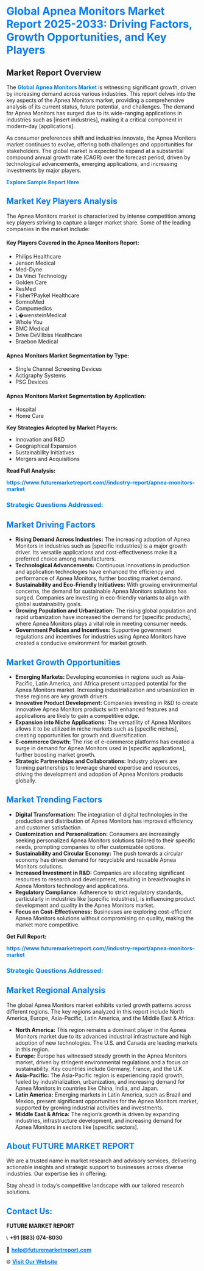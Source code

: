 <h1 style="color: #007BFF;">Global Apnea Monitors Market Report 2025-2033: Driving Factors, Growth Opportunities, and Key Players</h1>

<section id="overview">
<h2>Market Report Overview</h2>
<p>The <a href="https://www.futuremarketreport.com//industry-report/apnea-monitors-market" style="color: #007BFF; text-decoration: none;"><strong>Global Apnea Monitors Market</strong></a> is witnessing significant growth, driven by increasing demand across various industries. This report delves into the key aspects of the Apnea Monitors market, providing a comprehensive analysis of its current status, future potential, and challenges. The demand for Apnea Monitors has surged due to its wide-ranging applications in industries such as [insert industries], making it a critical component in modern-day [applications].</p>
<p>As consumer preferences shift and industries innovate, the Apnea Monitors market continues to evolve, offering both challenges and opportunities for stakeholders. The global market is expected to expand at a substantial compound annual growth rate (CAGR) over the forecast period, driven by technological advancements, emerging applications, and increasing investments by major players.</p>
</section>

<section id="overview">
<p><a href="https://www.futuremarketreport.com//request-sample/reportId=50086" style="color: #007BFF; text-decoration: none;"><strong>Explore Sample Report Here</strong></a></p>
</section>

<section id="key-players">
<h2 style="color: #007BFF;">Market Key Players Analysis</h2>
<p>The Apnea Monitors market is characterized by intense competition among key players striving to capture a larger market share. Some of the leading companies in the market include:</p>
<h4>Key Players Covered in the Apnea Monitors Report:</h4>
<ul><li>Philips Healthcare</li><li>Jenson Medical</li><li>Med-Dyne</li><li>Da Vinci Technology</li><li>Golden Care</li><li>ResMed</li><li>Fisher?Paykel Healthcare</li><li>SomnoMed</li><li>Compumedics</li><li>L�wensteinMedical</li><li>Whole You</li><li>BMC Medical</li><li>Drive DeVilbiss Healthcare</li><li>Braebon Medical</li></ul>
<h4>Apnea Monitors Market Segmentation by Type:</h4>
<ul><li>Single Channel Screening Devices</li><li>Actigraphy Systems</li><li>PSG Devices</li></ul>

<h4>Apnea Monitors Market Segmentation by Application:</h4>
<ul><li>Hospital</li><li>Home Care</li></ul>
<p><strong>Key Strategies Adopted by Market Players:</strong></p>
<ul>
<li>Innovation and R&D</li>
<li>Geographical Expansion</li>
<li>Sustainability Initiatives</li>
<li>Mergers and Acquisitions</li>
</ul>
</section>

<section>
<p><strong>Read Full Analysis: </strong></p><a href="https://www.futuremarketreport.com//industry-report/apnea-monitors-market" style="color: #007BFF; text-decoration: none;"><strong>https://www.futuremarketreport.com//industry-report/apnea-monitors-market</strong></a>
<h3 style="color: #007BFF;">Strategic Questions Addressed:</h3>
</section>

<section id="driving-factors">
<h2 style="color: #007BFF;">Market Driving Factors</h2>
<ul>
<li><strong>Rising Demand Across Industries:</strong> The increasing adoption of Apnea Monitors in industries such as [specific industries] is a major growth driver. Its versatile applications and cost-effectiveness make it a preferred choice among manufacturers.</li>
<li><strong>Technological Advancements:</strong> Continuous innovations in production and application technologies have enhanced the efficiency and performance of Apnea Monitors, further boosting market demand.</li>
<li><strong>Sustainability and Eco-Friendly Initiatives:</strong> With growing environmental concerns, the demand for sustainable Apnea Monitors solutions has surged. Companies are investing in eco-friendly variants to align with global sustainability goals.</li>
<li><strong>Growing Population and Urbanization:</strong> The rising global population and rapid urbanization have increased the demand for [specific products], where Apnea Monitors plays a vital role in meeting consumer needs.</li>
<li><strong>Government Policies and Incentives:</strong> Supportive government regulations and incentives for industries using Apnea Monitors have created a conducive environment for market growth.</li>
</ul>
</section>

<section id="growth-opportunities">
<h2 style="color: #007BFF;">Market Growth Opportunities</h2>
<ul>
<li><strong>Emerging Markets:</strong> Developing economies in regions such as Asia-Pacific, Latin America, and Africa present untapped potential for the Apnea Monitors market. Increasing industrialization and urbanization in these regions are key growth drivers.</li>
<li><strong>Innovative Product Development:</strong> Companies investing in R&D to create innovative Apnea Monitors products with enhanced features and applications are likely to gain a competitive edge.</li>
<li><strong>Expansion into Niche Applications:</strong> The versatility of Apnea Monitors allows it to be utilized in niche markets such as [specific niches], creating opportunities for growth and diversification.</li>
<li><strong>E-commerce Growth:</strong> The rise of e-commerce platforms has created a surge in demand for Apnea Monitors used in [specific applications], further boosting market growth.</li>
<li><strong>Strategic Partnerships and Collaborations:</strong> Industry players are forming partnerships to leverage shared expertise and resources, driving the development and adoption of Apnea Monitors products globally.</li>
</ul>
</section>

<section id="trending-factors">
<h2 style="color: #007BFF;">Market Trending Factors</h2>
<ul>
<li><strong>Digital Transformation:</strong> The integration of digital technologies in the production and distribution of Apnea Monitors has improved efficiency and customer satisfaction.</li>
<li><strong>Customization and Personalization:</strong> Consumers are increasingly seeking personalized Apnea Monitors solutions tailored to their specific needs, prompting companies to offer customizable options.</li>
<li><strong>Sustainability and Circular Economy:</strong> The push towards a circular economy has driven demand for recyclable and reusable Apnea Monitors solutions.</li>
<li><strong>Increased Investment in R&D:</strong> Companies are allocating significant resources to research and development, resulting in breakthroughs in Apnea Monitors technology and applications.</li>
<li><strong>Regulatory Compliance:</strong> Adherence to strict regulatory standards, particularly in industries like [specific industries], is influencing product development and quality in the Apnea Monitors market.</li>
<li><strong>Focus on Cost-Effectiveness:</strong> Businesses are exploring cost-efficient Apnea Monitors solutions without compromising on quality, making the market more competitive.</li>
</ul>
</section>

<section>
<p><strong>Get Full Report: </strong></p><a href="https://www.futuremarketreport.com//industry-report/apnea-monitors-market" style="color: #007BFF; text-decoration: none;"><strong>https://www.futuremarketreport.com//industry-report/apnea-monitors-market</strong></a>
<h3 style="color: #007BFF;">Strategic Questions Addressed:</h3>
</section>


<section id="regional-analysis">
<h2 style="color: #007BFF;">Market Regional Analysis</h2>
<p>The global Apnea Monitors market exhibits varied growth patterns across different regions. The key regions analyzed in this report include North America, Europe, Asia-Pacific, Latin America, and the Middle East & Africa:</p>
<ul>
<li><strong>North America:</strong> This region remains a dominant player in the Apnea Monitors market due to its advanced industrial infrastructure and high adoption of new technologies. The U.S. and Canada are leading markets in this region.</li>
<li><strong>Europe:</strong> Europe has witnessed steady growth in the Apnea Monitors market, driven by stringent environmental regulations and a focus on sustainability. Key countries include Germany, France, and the U.K.</li>
<li><strong>Asia-Pacific:</strong> The Asia-Pacific region is experiencing rapid growth, fueled by industrialization, urbanization, and increasing demand for Apnea Monitors in countries like China, India, and Japan.</li>
<li><strong>Latin America:</strong> Emerging markets in Latin America, such as Brazil and Mexico, present significant opportunities for the Apnea Monitors market, supported by growing industrial activities and investments.</li>
<li><strong>Middle East & Africa:</strong> The region’s growth is driven by expanding industries, infrastructure development, and increasing demand for Apnea Monitors in sectors like [specific sectors].</li>
</ul>
</section>

<footer>
<h2 style="color: #007BFF;">About FUTURE MARKET REPORT</h2>
<p>We are a trusted name in market research and advisory services, delivering actionable insights and strategic support to businesses across diverse industries. Our expertise lies in offering:</p>

<p>Stay ahead in today’s competitive landscape with our tailored research solutions.</p>

<h2 style="color: #007BFF;">Contact Us:</h2>
<p><strong>FUTURE MARKET REPORT</strong></p>
<p>📞 <strong>+91 (883) 074-8030</strong></p>
<p>📧 <strong><a href="mailto:help@futuremarketreport.com" style="color: #007BFF;">help@futuremarketreport.com</a></strong></p>
<p>🌐 <strong><a href="https://www.futuremarketreport.com/" style="color: #007BFF;">Visit Our Website</a></strong></p>
</footer>